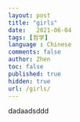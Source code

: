 ```yaml
---
layout: post
title: "girls"
date:   2021-06-04
tags: [哲学]
language : Chinese
comments: false
author: Zhen
toc: false
published: true
hidden: true
url: /girls/
---
```


dadaadsddd
<!--stackedit_data:
eyJoaXN0b3J5IjpbNDE5ODQ1MzQsLTU5Mjk3MzQ4NSwtMTAxNT
UzOTU2NiwtMTAyMDU0ODIzNV19
-->